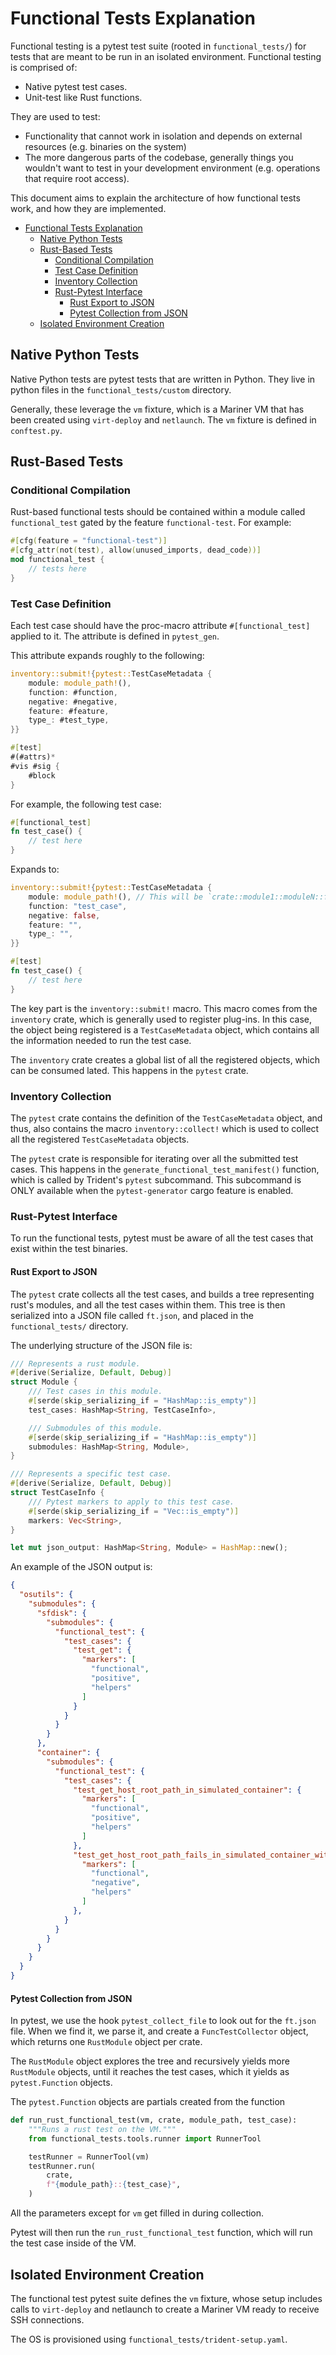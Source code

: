 # Functional Tests Explanation

Functional testing is a pytest test suite (rooted in `functional_tests/`) for
tests that are meant to be run in an isolated environment. Functional testing is
comprised of:

- Native pytest test cases.
- Unit-test like Rust functions.

They are used to test:

- Functionality that cannot work in isolation and depends on external resources
  (e.g. binaries on the system)
- The more dangerous parts of the codebase, generally things you wouldn't want
  to test in your development environment (e.g. operations that require root
  access).

This document aims to explain the architecture of how functional tests work, and
how they are implemented.

- [Functional Tests Explanation](#functional-tests-explanation)
  - [Native Python Tests](#native-python-tests)
  - [Rust-Based Tests](#rust-based-tests)
    - [Conditional Compilation](#conditional-compilation)
    - [Test Case Definition](#test-case-definition)
    - [Inventory Collection](#inventory-collection)
    - [Rust-Pytest Interface](#rust-pytest-interface)
      - [Rust Export to JSON](#rust-export-to-json)
      - [Pytest Collection from JSON](#pytest-collection-from-json)
  - [Isolated Environment Creation](#isolated-environment-creation)

## Native Python Tests

Native Python tests are pytest tests that are written in Python. They live in
python files in the `functional_tests/custom` directory.

Generally, these leverage the `vm` fixture, which is a Mariner VM that has been
created using `virt-deploy` and `netlaunch`. The `vm` fixture is defined in
`conftest.py`.

## Rust-Based Tests

### Conditional Compilation

Rust-based functional tests should be contained within a module called `functional_test`
gated by the feature `functional-test`. For example:

```rust
#[cfg(feature = "functional-test")]
#[cfg_attr(not(test), allow(unused_imports, dead_code))]
mod functional_test {
    // tests here
}
```

### Test Case Definition

Each test case should have the proc-macro attribute `#[functional_test]` applied
to it. The attribute is defined in `pytest_gen`.

This attribute expands roughly to the following:

```rust
inventory::submit!{pytest::TestCaseMetadata {
    module: module_path!(),
    function: #function,
    negative: #negative,
    feature: #feature,
    type_: #test_type,
}}

#[test]
#(#attrs)*
#vis #sig {
    #block
}
```

For example, the following test case:

```rust
#[functional_test]
fn test_case() {
    // test here
}
```

Expands to:

```rust
inventory::submit!{pytest::TestCaseMetadata {
    module: module_path!(), // This will be `crate::module1::moduleN::functional_test`
    function: "test_case",
    negative: false,
    feature: "",
    type_: "",
}}

#[test]
fn test_case() {
    // test here
}
```

The key part is the `inventory::submit!` macro. This macro comes from the
`inventory` crate, which is generally used to register plug-ins. In this case,
the object being registered is a `TestCaseMetadata` object, which contains all
the information needed to run the test case.

The `inventory` crate creates a global list of all the registered objects, which
can be consumed lated. This happens in the `pytest` crate.

### Inventory Collection

The `pytest` crate contains the definition of the `TestCaseMetadata` object, and
thus, also contains the macro `inventory::collect!` which is used to collect all
the registered `TestCaseMetadata` objects.

The `pytest` crate is responsible for iterating over all the submitted test
cases. This happens in the `generate_functional_test_manifest()` function, which
is called by Trident's `pytest` subcommand. This subcommand is ONLY available
when the `pytest-generator` cargo feature is enabled.

### Rust-Pytest Interface

To run the functional tests, pytest must be aware of all the test cases that
exist within the test binaries.

#### Rust Export to JSON

The `pytest` crate collects all the test cases, and builds a tree representing
rust's modules, and all the test cases within them. This tree is then serialized
into a JSON file called `ft.json`, and placed in the `functional_tests/`
directory.

The underlying structure of the JSON file is:

```rust
/// Represents a rust module.
#[derive(Serialize, Default, Debug)]
struct Module {
    /// Test cases in this module.
    #[serde(skip_serializing_if = "HashMap::is_empty")]
    test_cases: HashMap<String, TestCaseInfo>,

    /// Submodules of this module.
    #[serde(skip_serializing_if = "HashMap::is_empty")]
    submodules: HashMap<String, Module>,
}

/// Represents a specific test case.
#[derive(Serialize, Default, Debug)]
struct TestCaseInfo {
    /// Pytest markers to apply to this test case.
    #[serde(skip_serializing_if = "Vec::is_empty")]
    markers: Vec<String>,
}

let mut json_output: HashMap<String, Module> = HashMap::new();
```

An example of the JSON output is:

```json
{
  "osutils": {
    "submodules": {
      "sfdisk": {
        "submodules": {
          "functional_test": {
            "test_cases": {
              "test_get": {
                "markers": [
                  "functional",
                  "positive",
                  "helpers"
                ]
              }
            }
          }
        }
      },
      "container": {
        "submodules": {
          "functional_test": {
            "test_cases": {
              "test_get_host_root_path_in_simulated_container": {
                "markers": [
                  "functional",
                  "positive",
                  "helpers"
                ]
              },
              "test_get_host_root_path_fails_in_simulated_container_without_host_mount": {
                "markers": [
                  "functional",
                  "negative",
                  "helpers"
                ]
              },
            }
          }
        }
      }
    }
  }
}
```

#### Pytest Collection from JSON

In pytest, we use the hook `pytest_collect_file` to look out for the `ft.json`
file. When we find it, we parse it, and create a `FuncTestCollector` object,
which returns one `RustModule` object per crate.

The `RustModule` object explores the tree and recursively yields more
`RustModule` objects, until it reaches the test cases, which it yields as
`pytest.Function` objects.

The `pytest.Function` objects are partials created from the function

```python
def run_rust_functional_test(vm, crate, module_path, test_case):
    """Runs a rust test on the VM."""
    from functional_tests.tools.runner import RunnerTool

    testRunner = RunnerTool(vm)
    testRunner.run(
        crate,
        f"{module_path}::{test_case}",
    )
```

All the parameters except for `vm` get filled in during collection.

Pytest will then run the `run_rust_functional_test` function, which will run the
test case inside of the VM.

## Isolated Environment Creation

The functional test pytest suite defines the `vm` fixture, whose setup includes
calls to `virt-deploy` and netlaunch to create a Mariner VM ready to receive SSH
connections.

The OS is provisioned using `functional_tests/trident-setup.yaml`.

